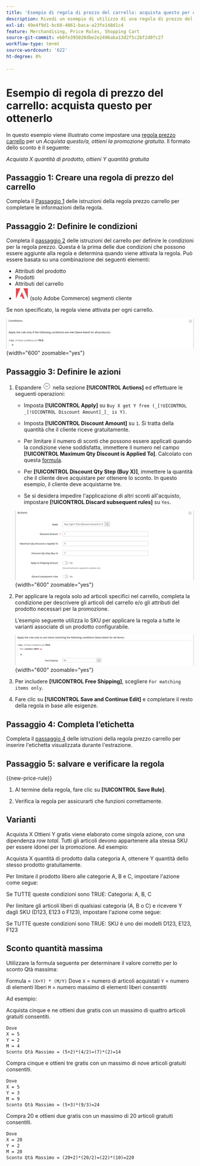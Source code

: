 ```yaml
---
title: 'Esempio di regola di prezzo del carrello: acquista questo per ottenerlo'
description: Rivedi un esempio di utilizzo di una regola di prezzo del carrello per offrire una promozione di acquisto-questo-ottenere-che.
exl-id: 49e4f9d1-bc60-4861-baca-a23fe148d1c4
feature: Merchandising, Price Rules, Shopping Cart
source-git-commit: eb0fe395020dbe2e2496aba13d2f5c2bf2d0fc27
workflow-type: tm+mt
source-wordcount: '622'
ht-degree: 0%

---
```


# Esempio di regola di prezzo del carrello: acquista questo per ottenerlo

In questo esempio viene illustrato come impostare una [regola prezzo carrello](price-rules-cart.md) per un _Acquista questo/a, ottieni la promozione gratuita_. Il formato dello sconto è il seguente:

_Acquista X quantità di prodotto, ottieni Y quantità gratuita_

## Passaggio 1: Creare una regola di prezzo del carrello

Completa il [Passaggio 1](price-rules-cart.md) delle istruzioni della regola prezzo carrello per completare le informazioni della regola.

## Passaggio 2: Definire le condizioni

Completa il [passaggio 2](price-rules-cart.md) delle istruzioni del carrello per definire le condizioni per la regola prezzo. Questa è la prima delle due condizioni che possono essere aggiunte alla regola e determina quando viene attivata la regola. Può essere basata su una combinazione dei seguenti elementi:

- Attributi del prodotto
- Prodotti
- Attributi del carrello
- ![Adobe Commerce](../assets/adobe-logo.svg) (solo Adobe Commerce) segmenti cliente

Se non specificato, la regola viene attivata per ogni carrello.

![Regola prezzo carrello - condizione](./assets/buy-x-get-y-condition-default.png){width="600" zoomable="yes"}

## Passaggio 3: Definire le azioni

1. Espandere ![Il selettore di espansione](../assets/icon-display-expand.png) nella sezione **[!UICONTROL Actions]** ed effettuare le seguenti operazioni:

   - Imposta **[!UICONTROL Apply]** su `Buy X get Y free (_[!UICONTROL _[!UICONTROL Discount Amount]_]_ is Y)`.

   - Imposta **[!UICONTROL Discount Amount]** su `1`. Si tratta della quantità che il cliente riceve gratuitamente.

   - Per limitare il numero di sconti che possono essere applicati quando la condizione viene soddisfatta, immettere il numero nel campo **[!UICONTROL Maximum Qty Discount is Applied To]**. Calcolato con questa [formula](#maximum-quantity-discount).

   - Per **[!UICONTROL Discount Qty Step (Buy X)]**, immettere la quantità che il cliente deve acquistare per ottenere lo sconto. In questo esempio, il cliente deve acquistarne tre.

   - Se si desidera impedire l&#39;applicazione di altri sconti all&#39;acquisto, impostare **[!UICONTROL Discard subsequent rules]** su `Yes`.

   ![Regola prezzo carrello - Acquista 3 ottieni 1 gratis](./assets/buy-3-get-1-actions.png){width="600" zoomable="yes"}

1. Per applicare la regola solo ad articoli specifici nel carrello, completa la condizione per descrivere gli articoli del carrello e/o gli attributi del prodotto necessari per la promozione.

   L’esempio seguente utilizza lo SKU per applicare la regola a tutte le varianti associate di un prodotto configurabile.

   ![Regola prezzo carrello - condizione per articoli carrello](./assets/buy-3-get-1-actions-condition.png){width="600" zoomable="yes"}

1. Per includere **[!UICONTROL Free Shipping]**, scegliere `For matching items only`.

1. Fare clic su **[!UICONTROL Save and Continue Edit]** e completare il resto della regola in base alle esigenze.

## Passaggio 4: Completa l’etichetta

Completa il [passaggio 4](price-rules-cart.md) delle istruzioni della regola prezzo carrello per inserire l&#39;etichetta visualizzata durante l&#39;estrazione.

## Passaggio 5: salvare e verificare la regola

{{new-price-rule}}

1. Al termine della regola, fare clic su **[!UICONTROL Save Rule]**.

1. Verifica la regola per assicurarti che funzioni correttamente.

## Varianti

Acquista X Ottieni Y gratis viene elaborato come singola azione, con una dipendenza _row total_. Tutti gli articoli devono appartenere alla stessa SKU per essere idonei per la promozione. Ad esempio:

Acquista X quantità di prodotto dalla categoria A, ottenere Y quantità dello stesso prodotto gratuitamente.

Per limitare il prodotto libero alle categorie A, B e C, impostare l&#39;azione come segue:

Se TUTTE queste condizioni sono TRUE:
Categoria: A, B, C

Per limitare gli articoli liberi di qualsiasi categoria (A, B o C) e ricevere Y dagli SKU (D123, E123 o F123), impostare l&#39;azione come segue:

Se TUTTE queste condizioni sono TRUE:
SKU è uno dei modelli D123, E123, F123

## Sconto quantità massima

Utilizzare la formula seguente per determinare il valore corretto per lo sconto Qtà massima:

Formula = `(X+Y) * (M/Y)`
Dove
`X` = numero di articoli acquistati
`Y` = numero di elementi liberi
`M` = numero massimo di elementi liberi consentiti

Ad esempio:

Acquista cinque e ne ottieni due gratis con un massimo di quattro articoli gratuiti consentiti.

    Dove
    X = 5
    Y = 2
    M = 4
    Sconto Qtà Massimo = (5+2)*(4/2)=(7)*(2)=14

Compra cinque e ottieni tre gratis con un massimo di nove articoli gratuiti consentiti.

    Dove
    X = 5
    Y = 3
    M = 9
    Sconto Qtà Massimo = (5+3)*(9/3)=24

Compra 20 e ottieni due gratis con un massimo di 20 articoli gratuiti consentiti.

    Dove
    X = 20
    Y = 2
    M = 20
    Sconto Qtà Massimo = (20+2)*(20/2)=(22)*(10)=220
